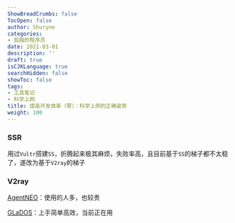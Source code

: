 ```yaml
---
ShowBreadCrumbs: false
TocOpen: false
author: Shuryne
categories:
- 孤独的程序员
date: 2021-03-01
description: ''
draft: true
isCJKLanguage: true
searchHidden: false
showToc: false
tags:
- 工具笔记
- 科学上网
title: 提高开发效率（零）：科学上网的正确姿势
weight: 100
---
```


### SSR

用过`Vultr`搭建`SS`，折腾起来极其麻烦，失败率高，且目前基于`SS`的梯子都不太稳了，遂改为基于`V2ray`的梯子



### V2ray

[AgentNEO](https://neoproxy.org/dashboard)：使用的人多，也较贵

[GLaDOS](https://www.103.117.103.133.xip.io)：上手简单高效，当前正在用